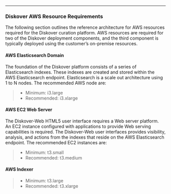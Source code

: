 ___
### Diskover AWS Resource Requirements

The following section outlines the reference architecture for AWS resources required for the Diskover curation platform. AWS resources are required for two of the Diskover deployment components, and the third component is typically deployed using the customer’s on-premise resources.

#### AWS Elasticsearch Domain

The foundation of the Diskover platform consists of a series of Elasticsearch indexes. These indexes are created and stored within the AWS Elasticsearch endpoint. Elasticsearch is a scale out architecture using 1 to N nodes. The recommended AWS node are:

>- Minimum: i3.large
>- Recommended: i3.xlarge

#### AWS EC2 Web Server

The Diskover-Web HTML5 user interface requires a Web server platform. An EC2 instance configured with applications to provide Web serving capabilities is required. The Diskover-Web user interfaces provides visibility, analysis, and actions from the indexes that reside on the AWS Elasticsearch endpoint. The recommended EC2 instances are:

>- Minimum: t3.small
>- Recommended: t3.medium

#### AWS Indexer

>- Minimum: t3.large
>- Recommended: t3.xlarge
